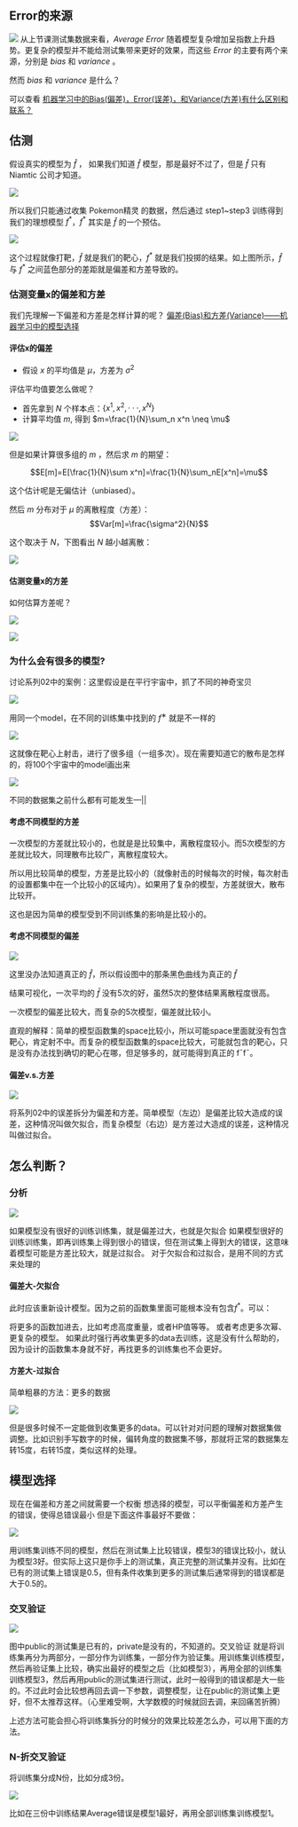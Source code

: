 ## Error的来源

![](res/chapter5-1.png)
从上节课测试集数据来看，$Average\ Error$ 随着模型复杂增加呈指数上升趋势。更复杂的模型并不能给测试集带来更好的效果，而这些 $Error$ 的主要有两个来源，分别是 $bias$ 和 $variance$ 。

然而 $bias$ 和 $variance$ 是什么？

可以查看 [机器学习中的Bias(偏差)，Error(误差)，和Variance(方差)有什么区别和联系？](https://www.zhihu.com/question/27068705)

## 估测

假设真实的模型为 $\hat f$ ， 如果我们知道 $\hat f$ 模型，那是最好不过了，但是 $\hat f$ 只有 Niamtic 公司才知道。

![](res/chapter5-2.png)

所以我们只能通过收集 Pokemon精灵 的数据，然后通过 step1~step3 训练得到我们的理想模型 $f^*$，$f^*$ 其实是  $\hat f$ 的一个预估。

![](res/chapter5-3.png)

这个过程就像打靶，$\hat f$ 就是我们的靶心，$f^*$ 就是我们投掷的结果。如上图所示，$\hat f$ 与  $f^*$ 之间蓝色部分的差距就是偏差和方差导致的。

### 估测变量x的偏差和方差


我们先理解一下偏差和方差是怎样计算的呢？ [偏差(Bias)和方差(Variance)——机器学习中的模型选择](https://segmentfault.com/a/1190000016447144)

#### 评估x的偏差



 - 假设 $x$ 的平均值是  $\mu$，方差为 $\sigma^2$

评估平均值要怎么做呢？

- 首先拿到 $N$ 个样本点：$\{x^1,x^2,···,x^N\}$
- 计算平均值 $m$, 得到 $m=\frac{1}{N}\sum_n x^n \neq \mu$

![](res/chapter5-4.png)

但是如果计算很多组的 $m$ ，然后求 $m$ 的期望：

$$E[m]=E[\frac{1}{N}\sum x^n]=\frac{1}{N}\sum_nE[x^n]=\mu$$

这个估计呢是无偏估计（unbiased）。

然后 $m$ 分布对于 $\mu$ 的离散程度（方差）：
        $$Var[m]=\frac{\sigma^2}{N}$$

这个取决于 $N$，下图看出 $N$ 越小越离散：

![](res/chapter5-5.png)

#### 估测变量x的方差

如何估算方差呢？

![](res/chapter5-6.png)

![](res/chapter5-7.png)

### 为什么会有很多的模型?

讨论系列02中的案例：这里假设是在平行宇宙中，抓了不同的神奇宝贝

![](res/chapter5-8.png)

用同一个model，在不同的训练集中找到的 $f^∗$ 就是不一样的

![](res/chapter5-9.png)

这就像在靶心上射击，进行了很多组（一组多次）。现在需要知道它的散布是怎样的，将100个宇宙中的model画出来

![](res/chapter5-10.png)

不同的数据集之前什么都有可能发生—||


#### 考虑不同模型的方差

一次模型的方差就比较小的，也就是是比较集中，离散程度较小。而5次模型的方差就比较大，同理散布比较广，离散程度较大。

所以用比较简单的模型，方差是比较小的（就像射击的时候每次的时候，每次射击的设置都集中在一个比较小的区域内）。如果用了复杂的模型，方差就很大，散布比较开。

这也是因为简单的模型受到不同训练集的影响是比较小的。

#### 考虑不同模型的偏差

![](res/chapter5-11.png)

这里没办法知道真正的 $\hat{f}$，所以假设图中的那条黑色曲线为真正的 $\hat{f}$

结果可视化，一次平均的 $\bar{f}$ 没有5次的好，虽然5次的整体结果离散程度很高。



一次模型的偏差比较大，而复杂的5次模型，偏差就比较小。

直观的解释：简单的模型函数集的space比较小，所以可能space里面就没有包含靶心，肯定射不中。而复杂的模型函数集的space比较大，可能就包含的靶心，只是没有办法找到确切的靶心在哪，但足够多的，就可能得到真正的 f¯f¯。


#### 偏差v.s.方差

![](res/chapter5-12.png)

将系列02中的误差拆分为偏差和方差。简单模型（左边）是偏差比较大造成的误差，这种情况叫做欠拟合，而复杂模型（右边）是方差过大造成的误差，这种情况叫做过拟合。

## 怎么判断？

### 分析

![](res/chapter5-13.png)

如果模型没有很好的训练训练集，就是偏差过大，也就是欠拟合
如果模型很好的训练训练集，即再训练集上得到很小的错误，但在测试集上得到大的错误，这意味着模型可能是方差比较大，就是过拟合。
对于欠拟合和过拟合，是用不同的方式来处理的

#### 偏差大-欠拟合

此时应该重新设计模型。因为之前的函数集里面可能根本没有包含$f^*$。可以：


将更多的函数加进去，比如考虑高度重量，或者HP值等等。
或者考虑更多次幂、更复杂的模型。
如果此时强行再收集更多的data去训练，这是没有什么帮助的，因为设计的函数集本身就不好，再找更多的训练集也不会更好。

#### 方差大-过拟合

简单粗暴的方法：更多的数据

![](res/chapter5-14.png)

但是很多时候不一定能做到收集更多的data。可以针对对问题的理解对数据集做调整。比如识别手写数字的时候，偏转角度的数据集不够，那就将正常的数据集左转15度，右转15度，类似这样的处理。

## 模型选择



现在在偏差和方差之间就需要一个权衡
想选择的模型，可以平衡偏差和方差产生的错误，使得总错误最小
但是下面这件事最好不要做：

![](res/chapter5-15.png)

用训练集训练不同的模型，然后在测试集上比较错误，模型3的错误比较小，就认为模型3好。但实际上这只是你手上的测试集，真正完整的测试集并没有。比如在已有的测试集上错误是0.5，但有条件收集到更多的测试集后通常得到的错误都是大于0.5的。

### 交叉验证

![](res/chapter5-16.png)

图中public的测试集是已有的，private是没有的，不知道的。交叉验证 就是将训练集再分为两部分，一部分作为训练集，一部分作为验证集。用训练集训练模型，然后再验证集上比较，确实出最好的模型之后（比如模型3），再用全部的训练集训练模型3，然后再用public的测试集进行测试，此时一般得到的错误都是大一些的。不过此时会比较想再回去调一下参数，调整模型，让在public的测试集上更好，但不太推荐这样。（心里难受啊，大学数模的时候就回去调，来回痛苦折腾）

上述方法可能会担心将训练集拆分的时候分的效果比较差怎么办，可以用下面的方法。

### N-折交叉验证
将训练集分成N份，比如分成3份。

![](res/chapter5-17.png)

比如在三份中训练结果Average错误是模型1最好，再用全部训练集训练模型1。
